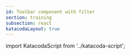```yaml
---
id: Toolbar component with filter
section: training
subsection: react
katacodaLayout: true
---
```


import KatacodaScript from '../katacoda-script';

<KatacodaScript katacodaId="react-components/toolbar-filter" />
